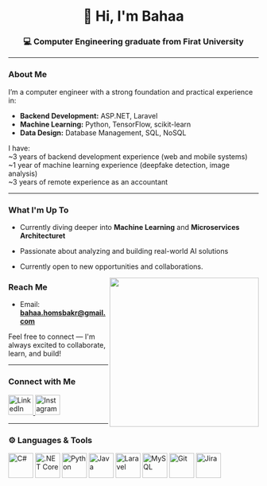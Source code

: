 <h1 align="center">👋 Hi, I'm Bahaa</h1>



<h3 align="center">💻 Computer Engineering graduate from Firat University</h3>

---

###  About Me

I’m a computer engineer with a strong foundation and practical experience in:

- **Backend Development:** ASP.NET, Laravel  
- **Machine Learning:** Python, TensorFlow, scikit-learn  
- **Data Design:** Database Management, SQL, NoSQL

I have:  
~3 years of backend development experience (web and mobile systems)  
~1 year of machine learning experience (deepfake detection, image analysis)  
~3 years of remote experience as an accountant

---

###  What I'm Up To

- Currently diving deeper into **Machine Learning** and **Microservices Architecturet**  
- Passionate about analyzing and building real-world AI solutions  
- Currently open to new opportunities and collaborations.


  <img height="300" align="right" src="https://user-images.githubusercontent.com/74038190/219925470-37670a3b-c3e2-4af7-b468-673c6dd99d16.png">


###  Reach Me

- Email: **bahaa.homsbakr@gmail.com**
  
 Feel free to connect — I'm always excited to collaborate, learn, and build!

---

###  Connect with Me

<p align="left">
  <a href="https://www.linkedin.com/in/bhaa-zhory-80b994232" target="_blank">
    <img src="https://raw.githubusercontent.com/rahuldkjain/github-profile-readme-generator/master/src/images/icons/Social/linked-in-alt.svg" alt="LinkedIn" height="40" width="50" />
  </a>
  <a href="https://www.instagram.com/bhaazhory/" target="_blank">
    <img src="https://api.iconify.design/skill-icons:instagram.svg?c=%23888888" alt="Instagram" height="40" width="50" />
  </a>
</p>

---

### ⚙️ Languages & Tools

<p align="left">
  <img src="https://cdn.jsdelivr.net/gh/devicons/devicon@latest/icons/csharp/csharp-plain.svg" alt="C#" width="50" height="50"/>
  <img src="https://cdn.jsdelivr.net/gh/devicons/devicon@latest/icons/dotnetcore/dotnetcore-original.svg" alt=".NET Core" width="50" height="50"/>
  <img src="https://cdn.jsdelivr.net/gh/devicons/devicon@latest/icons/python/python-original.svg" alt="Python" width="50" height="50"/>
  <img src="https://cdn.jsdelivr.net/gh/devicons/devicon@latest/icons/java/java-original.svg" alt="Java" width="50" height="50"/>
  <img src="https://cdn.jsdelivr.net/gh/devicons/devicon@latest/icons/laravel/laravel-original.svg" alt="Laravel" width="50" height="50"/>
  <img src="https://cdn.jsdelivr.net/gh/devicons/devicon@latest/icons/mysql/mysql-plain-wordmark.svg" alt="MySQL" width="50" height="50"/>
  <img src="https://cdn.jsdelivr.net/gh/devicons/devicon@latest/icons/git/git-original.svg" alt="Git" width="50" height="50"/>
  <img src="https://cdn.jsdelivr.net/gh/devicons/devicon@latest/icons/jira/jira-original-wordmark.svg" alt="Jira" width="50" height="50"/>
</p>





<!--<details>
  <summary><b>📈&nbsp;Framework stats</b></summary>
  <br/>
  <a href='https://profile.codersrank.io/user/gautamkrishnar/'>
  <img src='http://cr-skills-chart-widget.azurewebsites.net/api/api?username=gautamkrishnar&padding=30&skills=angular,c,C%23,html,java,mysql,python'>
  </a>

</details>-->




